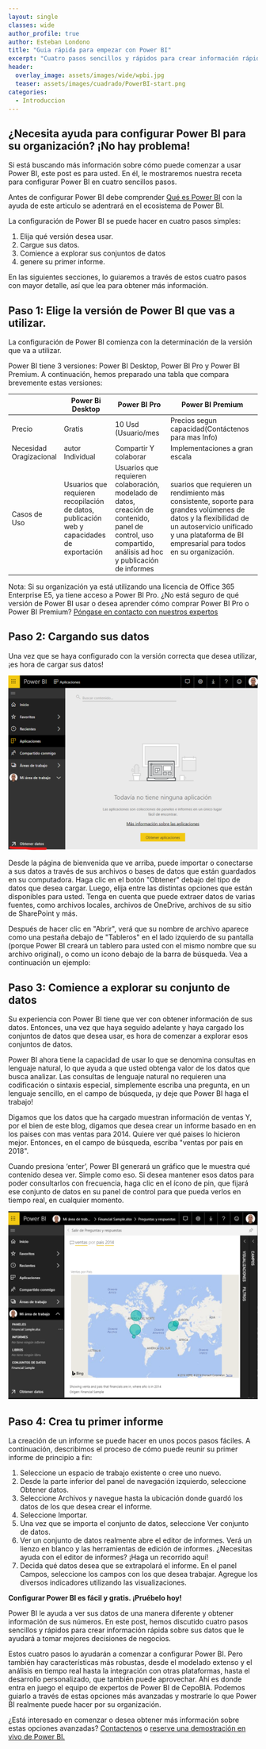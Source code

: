 ```yaml
---
layout: single
classes: wide
author_profile: true
author: Esteban Londono
title: "Guia rápida para empezar con Power BI"
excerpt: "Cuatro pasos sencillos y rápidos para crear información rápida sobre sus datos que le ayudará a tomar mejores decisiones de negocios"
header:
  overlay_image: assets/images/wide/wpbi.jpg
  teaser: assets/images/cuadrado/PowerBI-start.png
categories:
  - Introduccion
---
```


## ¿Necesita ayuda para configurar Power BI para su organización? ¡No hay problema!

Si está buscando más información sobre cómo puede comenzar a usar Power BI, este post es para usted. En él, le mostraremos nuestra receta para configurar Power BI en cuatro sencillos pasos.

Antes de configurar Power BI debe comprender [Qué es Power BI](https://cepobia.com/introduccion/Que-es-Power-BI/) con la ayuda de este articulo se adentrará en el ecosistema de Power BI.

La configuración de Power BI se puede hacer en cuatro pasos simples:

1. Elija qué versión desea usar.
2. Cargue sus datos.
3. Comience a explorar sus conjuntos de datos
4. genere su primer informe.

En las siguientes secciones, lo guiaremos a través de estos cuatro pasos con mayor detalle, así que lea para obtener más información.

## Paso 1: Elige la versión de Power BI que vas a utilizar.
La configuración de Power BI comienza con la determinación de la versión que va a utilizar.

Power BI tiene 3 versiones: Power BI Desktop, Power BI Pro y Power BI Premium. A continuación, hemos preparado una tabla que compara brevemente estas versiones:

|                             | Power Bi Desktop|Power BI Pro       | Power BI Premium|
|-----------------------------|-----------------|-------------------|-----------------------|
|Precio	                      |Gratis           |10 Usd (Usuario/mes|Precios segun capacidad(Contáctenos para mas Info)|
|Necesidad Oragizacional     |autor Individual| Compartir Y colaborar|Implementaciones a gran escala|
|Casos de Uso                |Usuarios que requieren recopilación de datos, publicación web y capacidades de exportación|Usuarios que requieren colaboración, modelado de datos, creación de contenido, panel de control, uso compartido, análisis ad hoc y publicación de informes|suarios que requieren un rendimiento más consistente, soporte para grandes volúmenes de datos y la flexibilidad de un autoservicio unificado y una plataforma de BI empresarial para todos en su organización.|

Nota: Si su organización ya está utilizando una licencia de Office 365 Enterprise E5, ya tiene acceso a Power BI Pro. ¿No está seguro de qué versión de Power BI usar o desea aprender cómo comprar Power BI Pro o Power BI Premium? [Póngase en contacto con nuestros expertos](mailto:cepobia@cepobia.com)

## Paso 2: Cargando sus datos

Una vez que se haya configurado con la versión correcta que desea utilizar, ¡es hora de cargar sus datos!

![](/assets/images/post/GuiaRapida/ObtenerDatos.png)

Desde la página de bienvenida que ve arriba, puede importar o conectarse a sus datos a través de sus archivos o bases de datos que están guardados en su computadora. Haga clic en el botón "Obtener" debajo del tipo de datos que desea cargar. Luego, elija entre las distintas opciones que están disponibles para usted. Tenga en cuenta que puede extraer datos de varias fuentes, como archivos locales, archivos de OneDrive, archivos de su sitio de SharePoint y más.

Después de hacer clic en "Abrir", verá que su nombre de archivo aparece como una pestaña debajo de "Tableros" en el lado izquierdo de su pantalla (porque Power BI creará un tablero para usted con el mismo nombre que su archivo original), o como un icono debajo de la barra de búsqueda. Vea a continuación un ejemplo:


## Paso 3: Comience a explorar su conjunto de datos

Su experiencia con Power BI tiene que ver con obtener información de sus datos. Entonces, una vez que haya seguido adelante y haya cargado los conjuntos de datos que desea usar, es hora de comenzar a explorar esos conjuntos de datos.

Power BI ahora tiene la capacidad de usar lo que se denomina consultas en lenguaje natural, lo que ayuda a que usted obtenga valor de los datos que busca analizar. Las consultas de lenguaje natural no requieren una codificación o sintaxis especial, simplemente escriba una pregunta, en un lenguaje sencillo, en el campo de búsqueda, ¡y deje que Power BI haga el trabajo!

Digamos que los datos que ha cargado muestran información de ventas  Y, por el bien de este blog, digamos que desea crear un informe basado en en los paises con mas ventas para 2014. Quiere ver qué paises lo hicieron mejor. Entonces, en el campo de búsqueda, escriba "ventas por pais en 2018".

Cuando presiona ‘enter’, Power BI generará un gráfico que le muestra qué contenido desea ver. Simple como eso. Si desea mantener esos datos para poder consultarlos con frecuencia, haga clic en el ícono de pin, que fijará ese conjunto de datos en su panel de control para que pueda verlos en tiempo real, en cualquier momento.

![](/assets/images/post/GuiaRapida/nlp.png)

## Paso 4: Crea tu primer informe

La creación de un informe se puede hacer en unos pocos pasos fáciles. A continuación, describimos el proceso de cómo puede reunir su primer informe de principio a fin:

1. Seleccione un espacio de trabajo existente o cree uno nuevo.
2. Desde la parte inferior del panel de navegación izquierdo, seleccione Obtener datos.
3. Seleccione Archivos y navegue hasta la ubicación donde guardó los datos de los que desea crear el informe.
4. Seleccione Importar.
5. Una vez que se importa el conjunto de datos, seleccione Ver conjunto de datos.
6. Ver un conjunto de datos realmente abre el editor de informes. Verá un lienzo en blanco y las herramientas de edición de informes. ¿Necesitas ayuda con el editor de informes? ¡Haga un recorrido aquí!
7. Decida qué datos desea que se extrapolará el informe. En el panel Campos, seleccione los campos con los que desea trabajar. Agregue los diversos indicadores utilizando las visualizaciones.

**Configurar Power BI es fácil y gratis. ¡Pruébelo hoy!**

Power BI le ayuda a ver sus datos de una manera diferente y obtener información de sus números. En este post, hemos discutido cuatro pasos sencillos y rápidos para crear información rápida sobre sus datos que le ayudará a tomar mejores decisiones de negocios.

Estos cuatro pasos lo ayudarán a comenzar a configurar Power BI. Pero también hay características más robustas, desde el modelado extenso y el análisis en tiempo real hasta la integración con otras plataformas, hasta el desarrollo personalizado, que también puede aprovechar. Ahí es donde entra en juego el equipo de expertos de Power BI de CepoBIA. Podemos guiarlo a través de estas opciones más avanzadas y mostrarle lo que Power BI realmente puede hacer por su organización.

¿Está interesado en comenzar o desea obtener más información sobre estas opciones avanzadas? [Contactenos](mailto:cepobia@cepobia.com) o [reserve una demostración en vivo de Power BI.](mailto:cepobia@cepobia.com?subject=This%20is%20a%20subject)